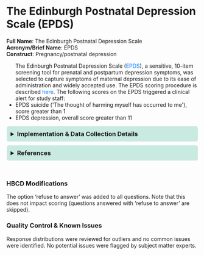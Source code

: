 # The Edinburgh Postnatal Depression Scale (EPDS)
**Full Name**: The Edinburgh Postnatal Depression Scale   
**Acronym/Brief Name**: EPDS  
**Construct**: Pregnancy/postnatal depression  

<ul>
The Edinburgh Postnatal Depression Scale (<a href="https://downloads.aap.org/AAP/PDF/Postnatal%20Depression%20Scale.pdf">EPDS</a>), a sensitive, 10-item screening tool for prenatal and postpartum depression symptoms, was selected to capture symptoms of maternal depression due to its ease of administration and widely accepted use. The EPDS scoring procedure is described <a href="https://med.stanford.edu/content/dam/sm/ppc/documents/DBP/EDPS_text_added.pdf">here</a>. The following scores on the EPDS triggered a clinical alert for study staff:
    <li> EPDS suicide ('The thought of harming myself has occurred to me'), score greater than 1</li>
    <li>EPDS depression, overall score greater than 11</li>
</ul>


<details>
<summary>Implementation & Data Collection Details</summary>
<ul>
<br>
<p><strong>Method of Administration</strong>: self-administered in person or remote  <br />
<strong>REDCap Form Names</strong>: EPDS <br />
<strong>Spanish Translation</strong>: Translated for HBCD by BURG <br />
<strong>Child Specific/Unspecific Form</strong>: Child Unspecific <br />
<strong>Respondent</strong>: Pregnant person or person who gave birth  <br />
<strong>Visits</strong>: Visits 1,2,3 <br />
<strong>Estimated length of time for completion</strong>: 3 min </p>
</details>

<details>
<summary>References</summary>
<br>
<ul>
<li>Cox, J. L., Holden, J. M., &amp; Sagovsky, R. (1987). Detection of postnatal depression . Development of the 10-item Edinburgh Postnatal Depression Scale. <em>British Journal of Psychiatry</em>, <em>150</em>, 782–786. <a href="https://doi.org/10.1192/bjp.150.6.782">https://doi.org/10.1192/bjp.150.6.782</a></li>
</ul>
</details>
<br>

### HBCD Modifications
The option ‘refuse to answer’ was added to all questions. Note that this does not impact scoring (questions answered with ‘refuse to answer’ are skipped). 

### Quality Control & Known Issues 
Response distributions were reviewed for outliers and no common issues were identified. No potential issues were flagged by subject matter experts.

<!DOCTYPE html>
<html lang="en">
<head>
  <meta charset="UTF-8">
  <meta name="viewport" content="width=device-width, initial-scale=1.0">
  <title>REFERENCES</title>
  <style>
    .collapsible {
      background-color: #7cceb399;
      padding: 10px;
      margin: 10px 0;
      border-radius: 5px;
    }
    details {
      background-color: #7cceb366;
      padding: 10px;
      margin: 10px 1;
      border-radius: 5px;
    }
    summary {
      font-size: 16px;
      font-weight: bold;
      cursor: pointer;
    }
    a {
      color: #007BFF;
      text-decoration: none;
    }
  </style>
</html>

